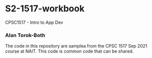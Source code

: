# S2-1517-workbook
CPSC1517 - Intro to App Dev

### Alan Torok-Both

The code in this repository are samplea from the CPSC 1517 Sep 2021 course at NAIT. This code is common code that can be shared.
